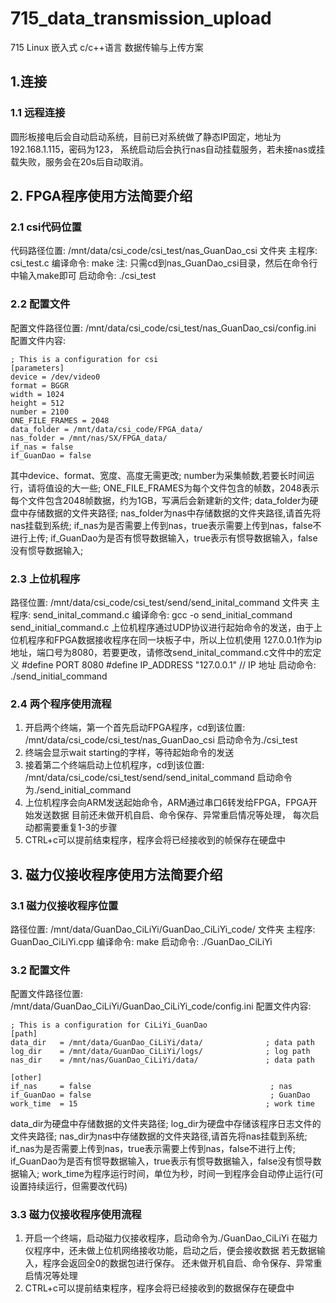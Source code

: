 # 715_data_transmission_upload
715 Linux 嵌入式 c/c++语言 数据传输与上传方案

## 1.连接
### 1.1 远程连接
圆形板接电后会自动启动系统，目前已对系统做了静态IP固定，地址为192.168.1.115，密码为123，
系统启动后会执行nas自动挂载服务，若未接nas或挂载失败，服务会在20s后自动取消。

## 2. FPGA程序使用方法简要介绍
### 2.1 csi代码位置
代码路径位置: /mnt/data/csi_code/csi_test/nas_GuanDao_csi 文件夹
主程序: csi_test.c
编译命令: make  注: 只需cd到nas_GuanDao_csi目录，然后在命令行中输入make即可
启动命令: ./csi_test

### 2.2 配置文件
配置文件路径位置: /mnt/data/csi_code/csi_test/nas_GuanDao_csi/config.ini
配置文件内容:
```
; This is a configuration for csi
[parameters]
device = /dev/video0
format = BGGR
width = 1024
height = 512
number = 2100
ONE_FILE_FRAMES = 2048
data_folder = /mnt/data/csi_code/FPGA_data/
nas_folder = /mnt/nas/SX/FPGA_data/
if_nas = false
if_GuanDao = false
```
其中device、format、宽度、高度无需更改;
number为采集帧数,若要长时间运行，请将值设的大一些;
ONE_FILE_FRAMES为每个文件包含的帧数，2048表示每个文件包含2048帧数据，约为1GB，写满后会新建新的文件;
data_folder为硬盘中存储数据的文件夹路径;
nas_folder为nas中存储数据的文件夹路径,请首先将nas挂载到系统;
if_nas为是否需要上传到nas，true表示需要上传到nas，false不进行上传;
if_GuanDao为是否有惯导数据输入，true表示有惯导数据输入，false没有惯导数据输入;

### 2.3 上位机程序
路径位置: /mnt/data/csi_code/csi_test/send/send_inital_command 文件夹
主程序: send_inital_command.c
编译命令: gcc -o send_initial_command send_initial_command.c
上位机程序通过UDP协议进行起始命令的发送，由于上位机程序和FPGA数据接收程序在同一块板子中，所以上位机使用
127.0.0.1作为ip地址，端口号为8080，若要更改，请修改send_inital_command.c文件中的宏定义
#define PORT 8080
#define IP_ADDRESS "127.0.0.1"  // IP 地址
启动命令: ./send_initial_command

### 2.4 两个程序使用流程
1. 开启两个终端，第一个首先启动FPGA程序，cd到该位置: /mnt/data/csi_code/csi_test/nas_GuanDao_csi
   启动命令为./csi_test
2. 终端会显示wait starting的字样，等待起始命令的发送
3. 接着第二个终端启动上位机程序，cd到该位置: /mnt/data/csi_code/csi_test/send/send_inital_command
   启动命令为./send_initial_command
4. 上位机程序会向ARM发送起始命令，ARM通过串口6转发给FPGA，FPGA开始发送数据
   目前还未做开机自启、命令保存、异常重启情况等处理，
   每次启动都需要重复1-3的步骤
5. CTRL+c可以提前结束程序，程序会将已经接收到的帧保存在硬盘中

## 3. 磁力仪接收程序使用方法简要介绍
### 3.1 磁力仪接收程序位置
路径位置: /mnt/data/GuanDao_CiLiYi/GuanDao_CiLiYi_code/ 文件夹
主程序: GuanDao_CiLiYi.cpp
编译命令: make
启动命令: ./GuanDao_CiLiYi

### 3.2 配置文件
配置文件路径位置: /mnt/data/GuanDao_CiLiYi/GuanDao_CiLiYi_code/config.ini
配置文件内容:
```
; This is a configuration for CiLiYi_GuanDao
[path] 
data_dir   = /mnt/data/GuanDao_CiLiYi/data/              ; data path
log_dir    = /mnt/data/GuanDao_CiLiYi/logs/              ; log path
nas_dir    = /mnt/nas/GuanDao_CiLiYi/data/               ; data path

[other]
if_nas     = false                                        ; nas
if_GuanDao = false                                        ; GuanDao
work_time  = 15                                          ; work time
```
data_dir为硬盘中存储数据的文件夹路径;
log_dir为硬盘中存储该程序日志文件的文件夹路径;
nas_dir为nas中存储数据的文件夹路径,请首先将nas挂载到系统;
if_nas为是否需要上传到nas，true表示需要上传到nas，false不进行上传;
if_GuanDao为是否有惯导数据输入，true表示有惯导数据输入，false没有惯导数据输入;
work_time为程序运行时间，单位为秒，时间一到程序会自动停止运行(可设置持续运行，但需要改代码)

### 3.3 磁力仪接收程序使用流程
1. 开启一个终端，启动磁力仪接收程序，启动命令为./GuanDao_CiLiYi
   在磁力仪程序中，还未做上位机网络接收功能，启动之后，便会接收数据
   若无数据输入，程序会返回全0的数据包进行保存。
   还未做开机自启、命令保存、异常重启情况等处理
2. CTRL+c可以提前结束程序，程序会将已经接收到的数据保存在硬盘中





